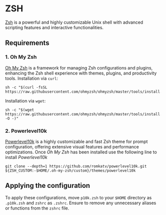 # ZSH
[Zsh](https://en.wikipedia.org/wiki/Z_shell) is a powerful and highly customizable Unix shell with advanced scripting features and interactive functionalities.

## Requirements

### 1. Oh My Zsh
[Oh My Zsh](https://ohmyz.sh/) is a framework for managing Zsh configurations and plugins, enhancing the Zsh shell experience with themes, plugins, and productivity tools.
Installation via `curl`:
```
sh -c "$(curl -fsSL https://raw.githubusercontent.com/ohmyzsh/ohmyzsh/master/tools/install.sh)"
```
Installation via `wget`:
```
sh -c "$(wget https://raw.githubusercontent.com/ohmyzsh/ohmyzsh/master/tools/install.sh -O -)"
```

### 2. Powerlevel10k
[Powerlevel10k](https://github.com/romkatv/powerlevel10k) is a highly customizable and fast Zsh theme for prompt configuration, offering extensive visual features and performance optimizations.
Once *Oh My Zsh* has been installed use the following line to install *Powerlevel10k*
```
git clone --depth=1 https://github.com/romkatv/powerlevel10k.git ${ZSH_CUSTOM:-$HOME/.oh-my-zsh/custom}/themes/powerlevel10k
```

## Applying the configuration
To apply these configurations, move `p10k.zsh` to your `$HOME` directory as `.p10k.zsh` and `zshrc` as `.zshrc`.
Ensure to remove any unnecessary aliases or functions from the `zshrc` file.
